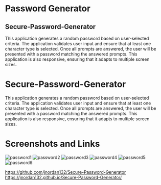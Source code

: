 # Password Generator 


## Secure-Password-Generator

This application generates a random password based on user-selected criteria. The application validates user input and ensure that at least one character type is selected. Once all prompts are answered, the user will be presented with a password matching the answered prompts. This application is also responsive, ensuring that it adapts to multiple screen sizes.

# Secure-Password-Generator
This application generates a random password based on user-selected criteria. The application validates user input and ensure that at least one character type is selected. Once all prompts are answered, the user will be presented with a password matching the answered prompts. This application is also responsive, ensuring that it adapts to multiple screen sizes.

# Screenshots and Links
![password1](https://user-images.githubusercontent.com/81433664/122618242-ddfed980-d05b-11eb-90ce-cb299899c4b5.png)
![password2](https://user-images.githubusercontent.com/81433664/122618245-dfc89d00-d05b-11eb-8bcc-9c42ecb7b466.png)
![password3](https://user-images.githubusercontent.com/81433664/122618248-e0f9ca00-d05b-11eb-8e76-fc21a168d5e2.png)
![password4](https://user-images.githubusercontent.com/81433664/122618252-e1926080-d05b-11eb-9d4c-7fe06da20059.png)
![password5](https://user-images.githubusercontent.com/81433664/122618254-e2c38d80-d05b-11eb-9627-a7edd98112b4.png)
![password6](https://user-images.githubusercontent.com/81433664/122618259-e35c2400-d05b-11eb-8549-eca5dc07c4ee.png)

https://github.com/jnordan132/Secure-Password-Generator
https://jnordan132.github.io/Secure-Password-Generator/


